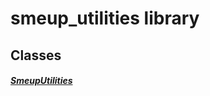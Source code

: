 


# smeup_utilities library











## Classes

##### [SmeupUtilities](../smeup_services_smeup_utilities/SmeupUtilities-class.md)



 















